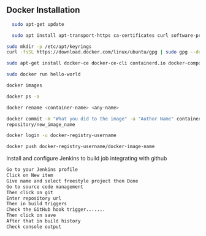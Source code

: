 
## Docker Installation



```bash
  sudo apt-get update 
```
```bash
  sudo apt install apt-transport-https ca-certificates curl software-propertiescommon
```
```bash
sudo mkdir -p /etc/apt/keyrings
curl -fsSL https://download.docker.com/linux/ubuntu/gpg | sudo gpg --dearmor -o /etc/apt/keyrings/docker.gpg
```
```bash
sudo apt-get install docker-ce docker-ce-cli containerd.io docker-compose-plugin
```
```bash
sudo docker run hello-world
```
```bash
docker images
```
```bash
docker ps -a
```
```bash
docker rename <container-name> <any-name>
```
```bash
docker commit -m "What you did to the image" -a "Author Name" container_id
repository/new_image_name

```
```bash
docker login -u docker-registry-username
```
```bash
docker push docker-registry-username/docker-image-name
```
Install and configure Jenkins to build job integrating with github
```bash
Go to your Jenkins profile
Click on New item
Give name and select freestyle project then Done
Go to source code management
Then click on git
Enter repository url
Then in build triggers
Check the GitHub hook trigger.......
Then click on save
After that in build history
Check console output
```
